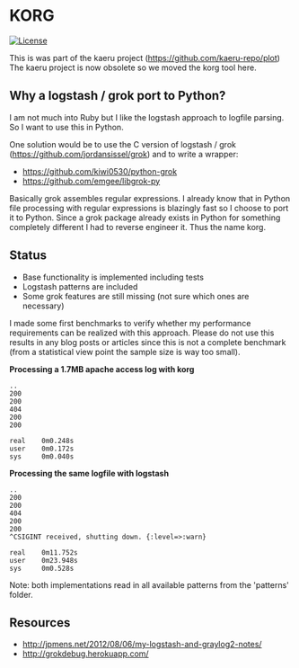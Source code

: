 # KORG

[![License](http://img.shields.io/badge/license-MIT-yellowgreen.svg)](MIT_LICENSE)

This is was part of the kaeru project (https://github.com/kaeru-repo/plot)
The kaeru project is now obsolete so we moved the korg tool here.


## Why a logstash / grok port to Python?

I am not much into Ruby but I like the logstash approach to logfile parsing. So I want to use this in Python.

One solution would be to use the C version of logstash / grok (https://github.com/jordansissel/grok) and to write a wrapper:

* https://github.com/kiwi0530/python-grok
* https://github.com/emgee/libgrok-py

Basically grok assembles regular expressions. I already know that in Python file processing with regular expressions is blazingly fast so I choose to port it to Python. Since a grok package already exists in Python for something completely different I had to reverse engineer it. Thus the name korg.


## Status

* Base functionality is implemented including tests
* Logstash patterns are included
* Some grok features are still missing (not sure which ones are necessary)

I made some first benchmarks to verify whether my performance requirements can be realized with this approach. Please do not use this results in any blog posts or articles since this is not a complete benchmark (from a statistical view point the sample size is way too small).


**Processing a 1.7MB apache access log with korg**

	..
	200
	200
	404
	200
	200

	real	0m0.248s
	user	0m0.172s
	sys 	0m0.040s


**Processing the same logfile with logstash**

	..
	200
	200
	404
	200
	200
	^CSIGINT received, shutting down. {:level=>:warn}

	real	0m11.752s
	user	0m23.948s
	sys 	0m0.528s

Note: both implementations read in all available patterns from the 'patterns' folder.


## Resources

* http://jpmens.net/2012/08/06/my-logstash-and-graylog2-notes/
* http://grokdebug.herokuapp.com/
